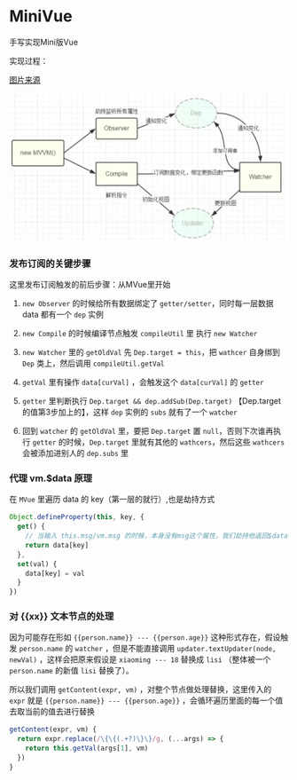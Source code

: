 # MiniVue

手写实现Mini版Vue

实现过程：

[图片来源](https://juejin.cn/post/6844904183938678798)

![](./pic/pic1.png)

### 发布订阅的关键步骤
   这里发布订阅触发的前后步骤：从MVue里开始

1. `new Observer` 的时候给所有数据绑定了 `getter/setter`，同时每一层数据 data 都有一个 `dep` 实例

2. `new Compile` 的时候编译节点触发 `compileUtil` 里 执行 `new Watcher`

3. `new Watcher` 里的 `getOldVal` 先 `Dep.target = this`，把 `wathcer` 自身绑到 `Dep` 类上，然后调用 `compileUtil.getVal`

4. `getVal` 里有操作 `data[curVal]` ，会触发这个 `data[curVal]` 的 `getter`

5. `getter` 里判断执行 `Dep.target && dep.addSub(Dep.target)` 【Dep.target 的值第3步加上的】，这样 `dep` 实例的 `subs` 就有了一个 `watcher`

6. 回到 `watcher` 的 `getOldVal` 里，要把 `Dep.target` 置 `null`，否则下次谁再执行 `getter` 的时候，`Dep.target` 里就有其他的 `wathcers`，然后这些 `wathcers` 会被添加进别人的 `dep.subs` 里

### 代理 vm.$data 原理

在 `MVue` 里遍历 data 的 key（第一层的就行）,也是劫持方式
```js
Object.defineProperty(this, key, {
  get() {
    // 当输入 this.msg/vm.msg 的时候，本身没有msg这个属性，我们劫持他返回$data.msg
    return data[key]
  },
  set(val) {
    data[key] = val
  }
})
```

### 对 {{xx}} 文本节点的处理

因为可能存在形如 `{{person.name}} --- {{person.age}}` 这种形式存在，假设触发 `person.name` 的 `watcher` ，但是不能直接调用 `updater.textUpdater(node, newVal)` ，这样会把原来假设是 `xiaoming --- 18` 替换成 `lisi` （整体被一个 `person.name` 的新值 `lisi` 替换了）。

所以我们调用 `getContent(expr, vm)` ，对整个节点做处理替换，这里传入的 `expr` 就是 `{{person.name}} --- {{person.age}}` ，会循环遍历里面的每一个值去取当前的值去进行替换
```js
getContent(expr, vm) {
  return expr.replace(/\{\{(.+?)\}\}/g, (...args) => {
    return this.getVal(args[1], vm)
  })
}
```
